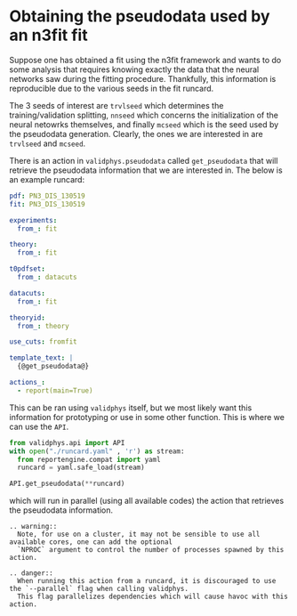 # Obtaining the pseudodata used by an n3fit fit

Suppose one has obtained a fit using the n3fit framework and wants to do some analysis that requires
knowing exactly the data that the neural networks saw during the fitting procedure. Thankfully, this
information is reproducible due to the various seeds in the fit runcard.

The 3 seeds of interest are `trvlseed` which determines the training/validation splitting, `nnseed`
which concerns the initialization of the neural netowrks themselves, and finally `mcseed` which is the
seed used by the pseudodata generation. Clearly, the ones we are interested in are `trvlseed` and `mcseed`.

There is an action in `validphys.pseudodata` called `get_pseudodata` that will retrieve the pseudodata
information that we are interested in. The below is an example runcard:

```yaml
pdf: PN3_DIS_130519
fit: PN3_DIS_130519

experiments:
  from_: fit

theory:
  from_: fit

t0pdfset:
  from_: datacuts

datacuts:
  from_: fit

theoryid:
  from_: theory

use_cuts: fromfit

template_text: |
  {@get_pseudodata@}

actions_:
  - report(main=True)
```

This can be ran using `validphys` itself, but we most likely want this information for prototyping or use in
some other function. This is where we can use the `API`.

```python
from validphys.api import API
with open("./runcard.yaml" , 'r') as stream:
  from reportengine.compat import yaml
  runcard = yaml.safe_load(stream)

API.get_pseudodata(**runcard)

```
which will run in parallel (using all available codes) the action that retrieves the pseudodata information.
```eval_rst
.. warning::
  Note, for use on a cluster, it may not be sensible to use all available cores, one can add the optional
  `NPROC` argument to control the number of processes spawned by this action.
```

```eval_rst
.. danger::
  When running this action from a runcard, it is discouraged to use the `--parallel` flag when calling validphys.
  This flag parallelizes dependencies which will cause havoc with this action.
```
